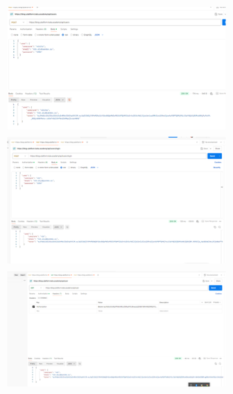 ![image](https://raw.githubusercontent.com/nikitaely/kata_2.2/66b5615f681aa9cff5ab4791f81a81d9de0627f4/registration.png)

![image](https://raw.githubusercontent.com/nikitaely/kata_2.2/refs/heads/main/login.png)

![image](https://raw.githubusercontent.com/nikitaely/kata_2.2/refs/heads/main/3.png)
